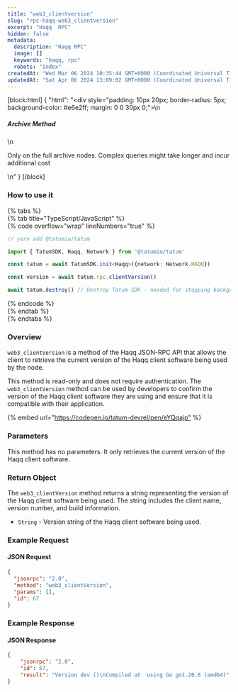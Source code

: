 ```yaml
---
title: "web3_clientversion"
slug: "rpc-haqq-web3_clientversion"
excerpt: "Haqq  RPC"
hidden: false
metadata: 
  description: "Haqq RPC"
  image: []
  keywords: "haqq, rpc"
  robots: "index"
createdAt: "Wed Mar 06 2024 10:35:44 GMT+0000 (Coordinated Universal Time)"
updatedAt: "Sat Apr 06 2024 13:09:02 GMT+0000 (Coordinated Universal Time)"
---
```

[block:html]
{
  "html": "<div style=\"padding: 10px 20px; border-radius: 5px; background-color: #e6e2ff; margin: 0 0 30px 0;\">\n  <h5>Archive Method</h5>\n  <p>Only on the full archive nodes. Complex queries might take longer and incur additional cost</p>\n</div>"
}
[/block]


### How to use it

{% tabs %}  
{% tab title="TypeScript/JavaScript" %}  
{% code overflow="wrap" lineNumbers="true" %}

```typescript
// yarn add @tatumio/tatum

import { TatumSDK, Haqq, Network } from '@tatumio/tatum'

const tatum = await TatumSDK.init<Haqq>({network: Network.HAQQ})

const version = await tatum.rpc.clientVersion()

await tatum.destroy() // Destroy Tatum SDK - needed for stopping background jobs
```

{% endcode %}  
{% endtab %}  
{% endtabs %}

### Overview

`web3_clientVersion` is a method of the Haqq JSON-RPC API that allows the client to retrieve the current version of the Haqq client software being used by the node.

This method is read-only and does not require authentication. The `web3_clientVersion` method can be used by developers to confirm the version of the Haqq client software they are using and ensure that it is compatible with their application.

{% embed url="<https://codepen.io/tatum-devrel/pen/eYQqajp"> %}

### Parameters

This method has no parameters. It only retrieves the current version of the Haqq client software.

### Return Object

The `web3_clientVersion` method returns a string representing the version of the Haqq client software being used. The string includes the client name, version number, and build information.

- `String` - Version string of the Haqq client software being used.

### Example Request

#### JSON Request

```json
{
  "jsonrpc": "2.0",
  "method": "web3_clientVersion",
  "params": [],
  "id": 67
}
```

### Example Response

#### JSON Response

```json
{
    "jsonrpc": "2.0",
    "id": 67,
    "result": "Version dev ()\nCompiled at  using Go go1.20.6 (amd64)"
}
```
